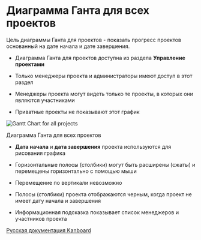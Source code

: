 Диаграмма Ганта для всех проектов
=================================



Цель диаграммы Ганта для проектов - показать прогресс проектов основанный на дате начала и дате завершения.



-   Диаграмма Ганта для проектов доступна из раздела **Управление проектами**



-   Только менеджеры проекта и администраторы имеют доступ в этот раздел



-   Менеджеры проекта могут видеть только те проекты, в которых они являются участниками



-   Приватные проекты не показывают этот график



![Gantt Chart for all projects](screenshots/gantt-chart-all-projects.png)

Диаграмма Ганта для всех проектов



-   **Дата начала** и **дата завершения** проекта используются для рисования графика



-   Горизонтальные полосы (столбики) могут быть расширены (сжаты) и перемещены горизонтально с помощью мыши



-   Перемещение по вертикали невозможно



-   Полосы (столбики) проекта отображаются черным, когда проект не имеет дату начала и завершения



-   Информационная подсказка показывает список менеджеров и участников проекта



 


 



[Русская документация Kanboard](http://kanboard.ru/doc/)

